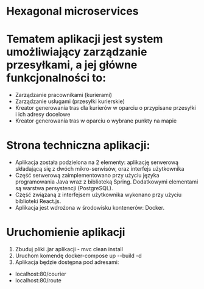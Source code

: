 # Hexagonal microservices

# Tematem aplikacji jest system umożliwiający zarządzanie przesyłkami, a jej główne funkcjonalności to:
- Zarządzanie pracownikami (kurierami)
- Zarządzanie usługami (przesyłki kurierskie)
- Kreator generowania tras dla kurierów w oparciu o przypisane przesyłki i ich adresy docelowe
- Kreator generowania tras w oparciu o wybrane punkty na mapie

# Strona techniczna aplikacji:
- Aplikacja została podzielona na 2 elementy: aplikację serwerową składającą się 
z dwóch mikro-serwisów, oraz interfejs użytkownika
- Część serwerową zaimplementowano przy użyciu języka programowania Java wraz 
z biblioteką Spring. Dodatkowymi elementami są warstwa persystencji (PostgreSQL).
- Część związaną z interfejsem użytkownika wykonano przy użyciu biblioteki React.js.
- Aplikacja jest wdrożona w środowisku kontenerów: Docker.

# Uruchomienie aplikacji
1. Zbuduj pliki .jar aplikacji - mvc clean install
2. Uruchom komendę docker-compose up --build -d
3. Aplikacja będzie dostępna pod adresami:
- localhost:80/courier
- localhost:80/route
